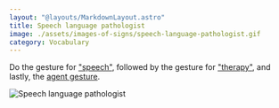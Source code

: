 ```yaml
---
layout: "@layouts/MarkdownLayout.astro"
title: Speech language pathologist
image: ./assets/images-of-signs/speech-language-pathologist.gif
category: Vocabulary
---
```


Do the gesture for ["speech"](./speech),
followed by the gesture for ["therapy"](./therapy),
and lastly, the [agent gesture](../resources/definitions#agent-gesture).

![Speech language pathologist](@signs/speech-language-pathologist.gif)
